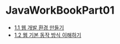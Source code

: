 # JavaWorkBookPart01

- [1.1 웹 개발 환경 만들기](https://github.com/DS0708/JavaWorkBookPart01/blob/main/md/Part01_1.md)
- [1.2 웹 기본 동작 방식 이해하기](https://github.com/DS0708/JavaWorkBookPart01/blob/main/md/Part01_2.md)